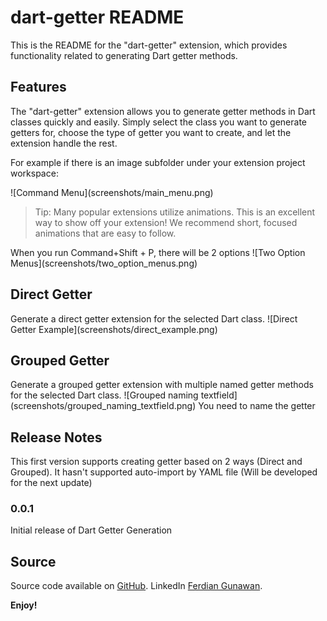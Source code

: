 # dart-getter README

This is the README for the "dart-getter" extension, which provides functionality related to generating Dart getter methods.

## Features

The "dart-getter" extension allows you to generate getter methods in Dart classes quickly and easily. Simply select the class you want to generate getters for, choose the type of getter you want to create, and let the extension handle the rest.

For example if there is an image subfolder under your extension project workspace:

\!\[Command Menu\]\(screenshots/main_menu.png\)

> Tip: Many popular extensions utilize animations. This is an excellent way to show off your extension! We recommend short, focused animations that are easy to follow.


When you run Command+Shift + P, there will be 2 options
\!\[Two Option Menus\]\(screenshots/two_option_menus.png\)

## Direct Getter

Generate a direct getter extension for the selected Dart class.
\!\[Direct Getter Example\]\(screenshots/direct_example.png\)

## Grouped Getter

Generate a grouped getter extension with multiple named getter methods for the selected Dart class.
\!\[Grouped naming textfield\]\(screenshots/grouped_naming_textfield.png\)
You need to name the getter


## Release Notes

This first version supports creating getter based on 2 ways (Direct and Grouped).
It hasn't supported auto-import by YAML file (Will be developed for the next update)

### 0.0.1

Initial release of Dart Getter Generation

## Source

Source code available on [GitHub](https://github.com/ferdiangunawan/dart-getter-vscode-extension).
LinkedIn [Ferdian Gunawan](https://www.linkedin.com/in/ferdiangunawan).

**Enjoy!**
